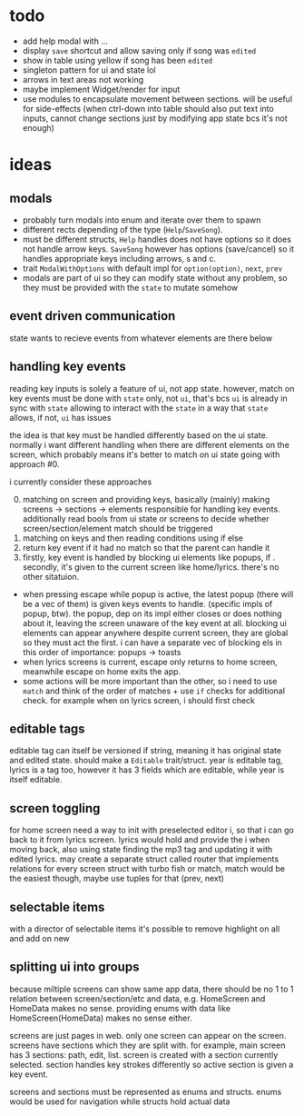 <!--
has a magic space in-between
 s
 s - bad normal whitespace
 s
 dir
-->

<!--
SelectableWidget (for highlighting border)
WidgetWithEditableContent (for highlighting text/elements inside)
TagWidget = SelectableWidget + WidgetWithEditableContent

use cases

table (list of mp3 files) only needs SelectableWidget bcs there's no tag to edit
inputs need TagWidget to highlight borders when selected and to highlight text when tag changed
lyrics button needs TagWidget and it will highlight "edit" when lyrics tag is changed
-->

# todo

- add help modal with ...
- display `save` shortcut and allow saving only if song was `edited`
- show in table using yellow if song has been `edited`
- singleton pattern for ui and state lol
- arrows in text areas not working
- maybe implement Widget/render for input
- use modules to encapsulate movement between sections. will be useful for side-effects (when ctrl-down into table should also put text into inputs, cannot change sections just by modifying app state bcs it's not enough)

<!-- -->

# ideas

## modals

- probably turn modals into enum and iterate over them to spawn
- different rects depending of the type (`Help`/`SaveSong`).
- must be different structs, `Help` handles does not have options so it does not handle arrow keys. `SaveSong` however has options (save/cancel) so it handles appropriate keys including arrows, s and c.
- trait `ModalWithOptions` with default impl for `option(option)`, `next`, `prev`
- modals are part of ui so they can modify state without any problem, so they must be provided with the `state` to mutate somehow

## event driven communication

state wants to recieve events from whatever elements are there below

## handling key events

reading key inputs is solely a feature of ui, not app state. however, match on key events must be done with `state` only, not `ui`, that's bcs `ui` is already in sync with `state` allowing to interact with the `state` in a way that `state` allows, if not, `ui` has issues

the idea is that key must be handled differently based on the ui state. normally i want different handling when there are different elements on the screen, which probably means it's better to match on ui state going with approach #0.

i currently consider these approaches

0. matching on screen and providing keys, basically (mainly) making screens -> sections -> elements responsible for handling key events. additionally read bools from ui state or screens to decide whether screen/section/element match should be triggered
1. matching on keys and then reading conditions using if else
2. return key event if it had no match so that the parent can handle it
3. firstly, key event is handled by blocking ui elements like popups, if . secondly, it's given to the current screen like home/lyrics. there's no other sitatuion.

- when pressing escape while popup is active, the latest popup (there will be a vec of them) is given keys events to handle. (specific impls of popup, btw). the popup, dep on its impl either closes or does nothing about it, leaving the screen unaware of the key event at all. blocking ui elements can appear anywhere despite current screen, they are global so they must act the first. i can have a separate vec of blocking els in this order of importance: popups -> toasts
- when lyrics screens is current, escape only returns to home screen, meanwhile escape on home exits the app.
- some actions will be more important than the other, so i need to use `match` and think of the order of matches + use `if` checks for additional check. for example when on lyrics screen, i should first check

## editable tags

editable tag can itself be versioned if string, meaning it has original state and edited state. should make a `Editable` trait/struct. year is editable tag, lyrics is a tag too, however it has 3 fields which are editable, while year is itself editable.

## screen toggling

for home screen need a way to init with preselected editor i, so that i can go back to it from lyrics screen. lyrics would hold and provide the i when moving back, also using state finding the mp3 tag and updating it with edited lyrics. may create a separate struct called router that implements relations for every screen struct with turbo fish or match, match would be the easiest though, maybe use tuples for that (prev, next)

## selectable items

with a director of selectable items it's possible to remove highlight on all and add on new

## splitting ui into groups

because miltiple screens can show same app data, there should be no 1 to 1 relation between screen/section/etc and data, e.g. HomeScreen and HomeData makes no sense. providing enums with data like HomeScreen(HomeData) makes no sense either.

screens are just pages in web. only one screen can appear on the screen. screens have sections which they are split with. for example, main screen has 3 sections: path, edit, list. screen is created with a section currently selected. section handles key strokes differently so active section is given a key event.

screens and sections must be represented as enums and structs. enums would be used for navigation while structs hold actual data
